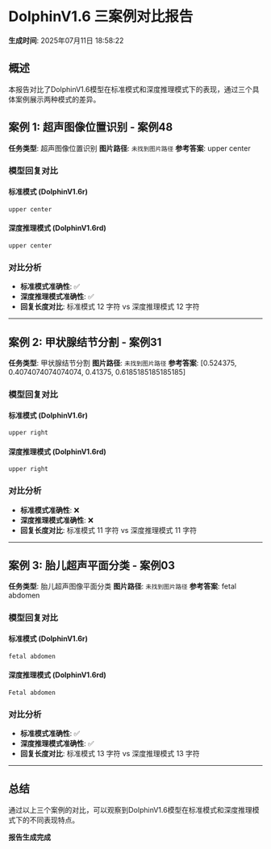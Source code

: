 # DolphinV1.6 三案例对比报告

**生成时间**: 2025年07月11日 18:58:22

## 概述

本报告对比了DolphinV1.6模型在标准模式和深度推理模式下的表现，通过三个具体案例展示两种模式的差异。

## 案例 1: 超声图像位置识别 - 案例48

**任务类型**: 超声图像位置识别
**图片路径**: `未找到图片路径`
**参考答案**: upper center

### 模型回复对比

#### 标准模式 (DolphinV1.6r)
```
upper center
```

#### 深度推理模式 (DolphinV1.6rd)
```
upper center
```

### 对比分析

- **标准模式准确性**: ✅
- **深度推理模式准确性**: ✅
- **回复长度对比**: 标准模式 12 字符 vs 深度推理模式 12 字符

---

## 案例 2: 甲状腺结节分割 - 案例31

**任务类型**: 甲状腺结节分割
**图片路径**: `未找到图片路径`
**参考答案**: [0.524375, 0.4074074074074074, 0.41375, 0.6185185185185185]

### 模型回复对比

#### 标准模式 (DolphinV1.6r)
```
upper right
```

#### 深度推理模式 (DolphinV1.6rd)
```
upper right
```

### 对比分析

- **标准模式准确性**: ❌
- **深度推理模式准确性**: ❌
- **回复长度对比**: 标准模式 11 字符 vs 深度推理模式 11 字符

---

## 案例 3: 胎儿超声平面分类 - 案例03

**任务类型**: 胎儿超声图像平面分类
**图片路径**: `未找到图片路径`
**参考答案**: fetal abdomen

### 模型回复对比

#### 标准模式 (DolphinV1.6r)
```
fetal abdomen
```

#### 深度推理模式 (DolphinV1.6rd)
```
Fetal abdomen
```

### 对比分析

- **标准模式准确性**: ✅
- **深度推理模式准确性**: ✅
- **回复长度对比**: 标准模式 13 字符 vs 深度推理模式 13 字符

---

## 总结

通过以上三个案例的对比，可以观察到DolphinV1.6模型在标准模式和深度推理模式下的不同表现特点。

**报告生成完成**